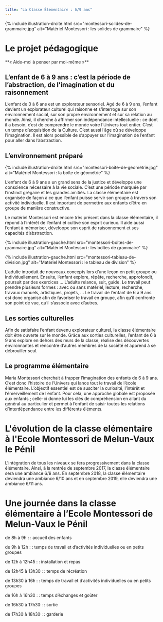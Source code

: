 ```yaml
---
title: "La Classe Élémentaire : 6/9 ans"
---
```


{% include illustration-droite.html src="montessori-solides-de-grammaire.jpg" alt="Matériel Montessori : les solides de grammaire" %}

# Le projet pédagogique

<p class="rose centre">
**« Aide-moi à penser par moi-même »**
</p>

## L’enfant de 6 à 9 ans : c’est la période de l’abstraction, de l’imagination et du raisonnement

L’enfant de 3 à 6 ans est un explorateur sensoriel. Agé de 6 à 9 ans, l’enfant devient un explorateur culturel qui raisonne et s’interroge sur son environnement social, sur son propre environnement et sur sa relation au monde. Ainsi, il cherche à affirmer son indépendance intellectuelle : ce dont il a besoin, c’est de comprendre le monde voire l’Univers tout entier. C’est un temps d’acquisition de la Culture.
C’est aussi l’âge où se développe l’imagination. Il est alors possible de s’appuyer sur l’imagination de l’enfant pour aller dans l’abstraction.

## L’environnement préparé

{% include illustration-droite.html src="montessori-boite-de-geometrie.jpg" alt="Matériel Montessori : la boîte de géométrie" %}

L’enfant de 6 à 9 ans a un grand sens de la justice et développe une conscience nécessaire à la vie sociale. C’est une période marquée par l’instinct grégaire et les grandes amitiés.
La classe élémentaire est organisée de façon à ce que l’enfant puisse servir son groupe à travers son activité individuelle. Il est important de permettre aux enfants d’être en groupe de manière constructive.

Le matériel Montessori est encore très présent dans la classe élémentaire, il répond à l’intérêt de l’enfant et cultive son esprit curieux. Il aide aussi l’enfant à mémoriser, développe son esprit de raisonnement et ses capacités d’abstraction.

{% include illustration-gauche.html src="montessori-boites-de-grammaire.jpg" alt="Matériel Montessori : les boîtes de grammaire" %}

{% include illustration-gauche.html src="montessori-tableau-de-division.jpg" alt="Matériel Montessori : le tableau de division" %}

<div class="clearfix"></div>

L’adulte introduit de nouveaux concepts lors d’une leçon en petit groupe ou individuellement. Ensuite, l’enfant explore, répète, recherche, approfondit, poursuit par des exercices … L’adulte relance, suit, guide. Le travail peut prendre plusieurs formes : avec ou sans matériel, lecture, recherche, travaux manuels, artistiques, projets, …
Le travail de l’enfant de 6 à 9 ans est donc organisé afin de favoriser le travail en groupe, afin qu’il confronte son point de vue, qu’il s’associe avec d’autres.

## Les sorties culturelles

Afin de satisfaire l’enfant devenu explorateur culturel, la classe élémentaire doit être ouverte sur le monde. Grâce aux sorties culturelles, l’enfant de 6 à 9 ans explore en dehors des murs de la classe, réalise des découvertes environnantes et rencontre d’autres membres de la société et apprend à se débrouiller seul.

## Le programme élémentaire

Maria Montessori cherchait à frapper l’imagination des enfants de 6 à 9 ans. C’est donc l’<span class="rose">histoire de l’Univers</span> qui lance tout le travail de l’école élémentaire. L’objectif essentiel est de susciter <span class="rose">la curiosité, l’intérêt et l’émerveillement</span> de l’enfant. Pour cela, une approche globale est proposée aux enfants ; celle-ci donne lui les clés de compréhension en allant du général au particulier et permet à l’enfant de saisir toutes les relations d’interdépendance entre les différents éléments.

# L'évolution de la classe elémentaire à l'Ecole Montessori de Melun-Vaux le Pénil

L'intégration de tous les niveaux se fera progressivement dans la classe élémentaire.
Ainsi, à la rentrée de septembre 2017, la classe élémentaire sera une ambiance 6/9 ans.
En septembre 2018, la classe élémentaire deviendra une ambiance 6/10 ans et en septembre 2019, elle deviendra une ambiance 6/11 ans.

# Une journée dans la classe élémentaire à l’Ecole Montessori de Melun-Vaux le Pénil

de 8h à 9h :
: accueil des enfants

de 9h à 12h :
: temps de travail et d’activités individuelles ou en petits groupes

de 12h à 12h45 :
: installation et repas

de 12h45 à 13h30 :
: temps de récréation

de 13h30 à 16h :
: temps de travail et d’activités individuelles ou en petits groupes

de 16h à 16h30 :
: temps d’échanges et goûter

de 16h30 à 17h30 :
: sortie

de 17h30 à 18h30 :
: garderie
